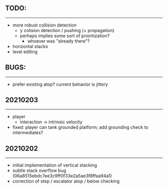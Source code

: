 ## TODO:
---
- more robust collision detection
  - y colision detection / pushing (+ propagation)
  - perhaps implies some sort of prioritization?
    - whoever was "already there"?
- horizontal stacks
- level editing

## BUGS:
---
- prefer existing atop? current behavior is jittery


## 20210203
---
- player
  - interaction -> intrinsic velocity
- fixed: player can tank grounded platform; add grounding check to intermediates?


## 20210202
---
- initial implementation of vertical stacking
- subtle stack overflow bug (06a8515ebdc7ee3c9ff0f33e2a5ae3f8ffaa94a1)
- correction of step / escalator atop / below checking